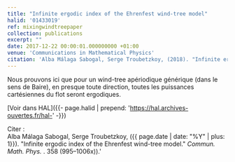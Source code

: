 ```yaml
---
title: "Infinite ergodic index of the Ehrenfest wind-tree model"
halid: '01433019'
ref: mixingwindtreepaper
collection: publications
excerpt: ""
date: 2017-12-22 00:00:01.000000000 +01:00
venue: 'Communications in Mathematical Physics'
citation: 'Alba Málaga Sabogal, Serge Troubetzkoy, (2018). "Infinite ergodic index of the Ehrenfest wind-tree model." <i> Commun. Math. Phys. </i>. 358 (995–1006x).'
---
```


Nous prouvons ici que pour un wind-tree apériodique générique (dans le sens de Baire), en presque toute direction, toutes les puissances cartésiennes du flot seront ergodiques.

[Voir dans HAL]({{- page.halid | prepend: 'https://hal.archives-ouvertes.fr/hal-' -}})

Citer :<br>
Alba Málaga Sabogal, Serge Troubetzkoy, ({{ page.date | date: "%Y" | plus: 1}}). "Infinite ergodic index of the Ehrenfest wind-tree model." <i> Commun. Math. Phys. </i>. 358 (995–1006x)).'
